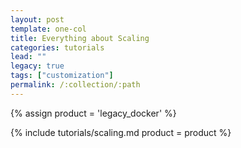 ```yaml
---
layout: post
template: one-col
title: Everything about Scaling
categories: tutorials
lead: ""
legacy: true
tags: ["customization"]
permalink: /:collection/:path
---
```


{% assign product = 'legacy_docker' %}

{% include tutorials/scaling.md product = product %}

